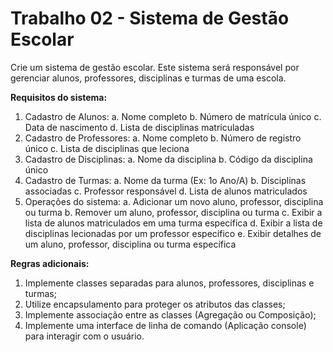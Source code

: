 # Trabalho 02 - Sistema de Gestão Escolar

Crie um sistema de gestão escolar. Este sistema será responsável por gerenciar alunos, professores, disciplinas e turmas de uma escola.

<strong>Requisitos do sistema:</strong>
1. Cadastro de Alunos:
   a. Nome completo
   b. Número de matrícula único
   c. Data de nascimento
   d. Lista de disciplinas matriculadas
2. Cadastro de Professores:
   a. Nome completo
   b. Número de registro único
   c. Lista de disciplinas que leciona
3. Cadastro de Disciplinas:
   a. Nome da disciplina
   b. Código da disciplina único
4. Cadastro de Turmas:
   a. Nome da turma (Ex: 1o Ano/A)
   b. Disciplinas associadas
   c. Professor responsável
   d. Lista de alunos matriculados
5. Operações do sistema:
   a. Adicionar um novo aluno, professor, disciplina ou turma
   b. Remover um aluno, professor, disciplina ou turma
   c. Exibir a lista de alunos matriculados em uma turma específica
   d. Exibir a lista de disciplinas lecionadas por um professor específico
   e. Exibir detalhes de um aluno, professor, disciplina ou turma específica

<strong>Regras adicionais:</strong>
1. Implemente classes separadas para alunos, professores, disciplinas e turmas;
2. Utilize encapsulamento para proteger os atributos das classes;
3. Implemente associação entre as classes (Agregação ou Composição);
4. Implemente uma interface de linha de comando (Aplicação console) para interagir com o usuário.
